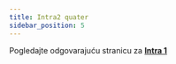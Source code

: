 ```yaml
---
title: Intra2 quater
sidebar_position: 5
---
```


Pogledajte odgovarajuću stranicu za **[Intra 1](/docs/finance-area/declarations/intrastat/create-intrastat1/intra1-quater)**






